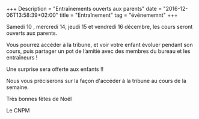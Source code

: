+++
Description = "Entraînements ouverts aux parents"
date = "2016-12-06T13:58:39+02:00"
title = "Entraînement"
tag = "évênememnt"
+++

Samedi 10 , mercredi 14, jeudi 15 et vendredi 16 décembre, les cours seront ouverts aux parents.

Vous pourrez accéder à la tribune, et voir votre enfant évoluer pendant son cours, puis partager un pot de l’amitié avec des membres du bureau et les entraîneurs !

Une surprise sera offerte aux enfants !!

Nous vous préciserons sur la façon d'accéder à la tribune au cours de la semaine.

Très bonnes fêtes de Noël

Le CNPM
